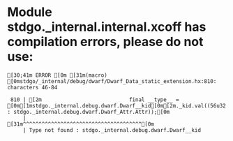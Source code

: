 # Module stdgo._internal.internal.xcoff has compilation errors, please do not use:
```
[30;41m ERROR [0m [31m(macro) [0mstdgo/_internal/debug/dwarf/Dwarf_Data_static_extension.hx:810: characters 46-84

 810 | [2m                            final __type__ = [0m[1mstdgo._internal.debug.dwarf.Dwarf__kid[0m[2m._kid.val((56u32 : stdgo._internal.debug.dwarf.Dwarf_Attr.Attr));[0m
     |                                              [31m^^^^^^^^^^^^^^^^^^^^^^^^^^^^^^^^^^^^^^[0m
     | Type not found : stdgo._internal.debug.dwarf.Dwarf__kid


```

